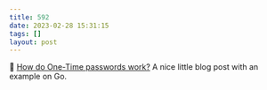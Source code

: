 ```yaml
---
title: 592
date: 2023-02-28 15:31:15
tags: []
layout: post
---
```


📝 [How do One-Time passwords work?](https://zserge.com/posts/one-time-passwords/) A nice little blog post with an example on Go.

